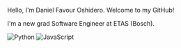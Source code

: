 Hello, I'm Daniel Favour Oshidero. Welcome to my GitHub!

I'm a new grad Software Engineer at ETAS (Bosch).

![Python](https://img.shields.io/badge/Python-3776AB?style=for-the-badge&logo=python&logoColor=white)
![JavaScript](https://img.shields.io/badge/JavaScript-F7DF1E?style=for-the-badge&logo=javascript&logoColor=black)
